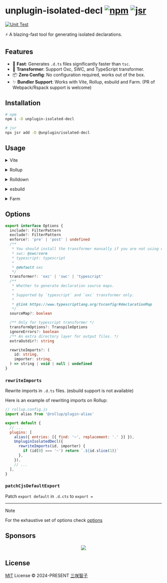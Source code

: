 # unplugin-isolated-decl [![npm](https://img.shields.io/npm/v/unplugin-isolated-decl.svg)](https://npmjs.com/package/unplugin-isolated-decl) [![jsr](https://jsr.io/badges/@unplugin/isolated-decl)](https://jsr.io/@unplugin/isolated-decl)

[![Unit Test](https://github.com/unplugin/unplugin-isolated-decl/actions/workflows/unit-test.yml/badge.svg)](https://github.com/unplugin/unplugin-isolated-decl/actions/workflows/unit-test.yml)

⚡️ A blazing-fast tool for generating isolated declarations.

## Features

- 🚀 **Fast**: Generates `.d.ts` files significantly faster than `tsc`.
- 🎨 **Transformer**: Support Oxc, SWC, and TypeScript transformer.
- 📦 **Zero Config**: No configuration required, works out of the box.
- ✨ **Bundler Support**: Works with Vite, Rollup, esbuild and Farm. (PR of Webpack/Rspack support is welcome)

## Installation

```bash
# npm
npm i -D unplugin-isolated-decl

# jsr
npx jsr add -D @unplugin/isolated-decl
```

## Usage

<details>
<summary>Vite</summary><br>

```ts
// vite.config.ts
import UnpluginIsolatedDecl from 'unplugin-isolated-decl/vite'

export default defineConfig({
  plugins: [UnpluginIsolatedDecl()],
})
```

<br></details>

<details>
<summary>Rollup</summary><br>

```ts
// rollup.config.js
import UnpluginIsolatedDecl from 'unplugin-isolated-decl/rollup'

export default {
  plugins: [UnpluginIsolatedDecl()],
}
```

<br></details>

<details>
<summary>Rolldown</summary><br>

```ts
// rolldown.config.js
import UnpluginIsolatedDecl from 'unplugin-isolated-decl/rolldown'

export default {
  plugins: [UnpluginIsolatedDecl()],
}
```

<br></details>

<details>
<summary>esbuild</summary><br>

```ts
// esbuild.config.js
import { build } from 'esbuild'

build({
  plugins: [require('unplugin-isolated-decl/esbuild')()],
})
```

<br></details>

<details>
<summary>Farm</summary><br>

```ts
// farm.config.ts
import UnpluginIsolatedDecl from 'unplugin-isolated-decl/farm'

export default defineConfig({
  plugins: [UnpluginIsolatedDecl()],
})
```

<br></details>

## Options

```ts
export interface Options {
  include?: FilterPattern
  exclude?: FilterPattern
  enforce?: 'pre' | 'post' | undefined
  /**
   * You should install the transformer manually if you are not using oxc.
   * swc: @swc/core
   * typescript: typescript
   *
   * @default oxc
   */
  transformer?: 'oxc' | 'swc' | 'typescript'
  /**
   * Whether to generate declaration source maps.
   *
   * Supported by `typescript` and `oxc` transformer only.
   *
   * @link https://www.typescriptlang.org/tsconfig/#declarationMap
   */
  sourceMap?: boolean

  /** Only for typescript transformer */
  transformOptions?: TranspileOptions
  ignoreErrors?: boolean
  /** An extra directory layer for output files. */
  extraOutdir?: string

  rewriteImports?: (
    id: string,
    importer: string,
  ) => string | void | null | undefined
}
```

### `rewriteImports`

Rewrite imports in `.d.ts` files. (esbuild support is not available)

Here is an example of rewriting imports on Rollup:

```js
// rollup.config.js
import alias from '@rollup/plugin-alias'

export default {
  // ...
  plugins: [
    alias({ entries: [{ find: '~', replacement: '.' }] }),
    UnpluginIsolatedDecl({
      rewriteImports(id, importer) {
        if (id[0] === '~') return `.${id.slice(1)}`
      },
    }),
    // ...
  ],
}
```

### `patchCjsDefaultExport`

Patch `export default` in `.d.cts` to `export =`

---

> [!NOTE]
> For the exhaustive set of options check [options](src/core/options.ts)

## Sponsors

<p align="center">
  <a href="https://cdn.jsdelivr.net/gh/sxzz/sponsors/sponsors.svg">
    <img src='https://cdn.jsdelivr.net/gh/sxzz/sponsors/sponsors.svg'/>
  </a>
</p>

## License

[MIT](./LICENSE) License © 2024-PRESENT [三咲智子](https://github.com/sxzz)

